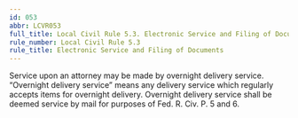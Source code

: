 ```yaml
---
id: 053
abbr: LCVR053
full_title: Local Civil Rule 5.3. Electronic Service and Filing of Documents
rule_number: Local Civil Rule 5.3
rule_title: Electronic Service and Filing of Documents
---
```


Service upon an attorney may be made by overnight delivery service. “Overnight delivery
service” means any delivery service which regularly accepts items for overnight delivery. Overnight
delivery service shall be deemed service by mail for purposes of Fed. R. Civ. P. 5 and 6.